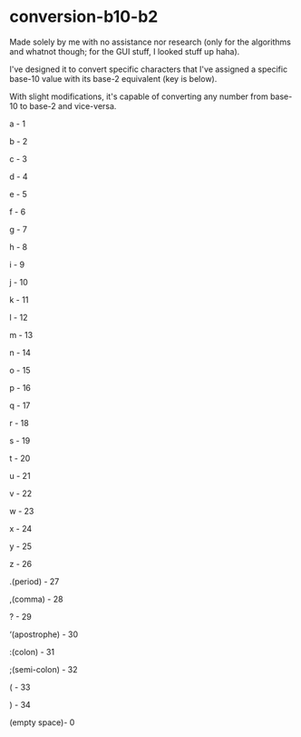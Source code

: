 # conversion-b10-b2
Made solely by me with no assistance nor research (only for the algorithms and whatnot though; for the GUI stuff, I looked stuff up haha).

I've designed it to convert specific characters that I've assigned a specific base-10 value with its base-2 equivalent (key is below).

With slight modifications, it's capable of converting any number from base-10 to base-2 and vice-versa.


a - 1 

b - 2

c - 3

d - 4

e - 5

f - 6

g - 7

h - 8

i - 9

j - 10

k - 11

l - 12

m - 13

n - 14

o - 15

p - 16

q - 17

r - 18

s - 19

t - 20

u - 21 

v - 22

w - 23

x - 24

y - 25

z - 26

.(period)     - 27

,(comma)      - 28

?             - 29

‘(apostrophe) - 30

:(colon)      - 31

;(semi-colon) - 32

(             - 33

)             - 34

 (empty space)- 0
